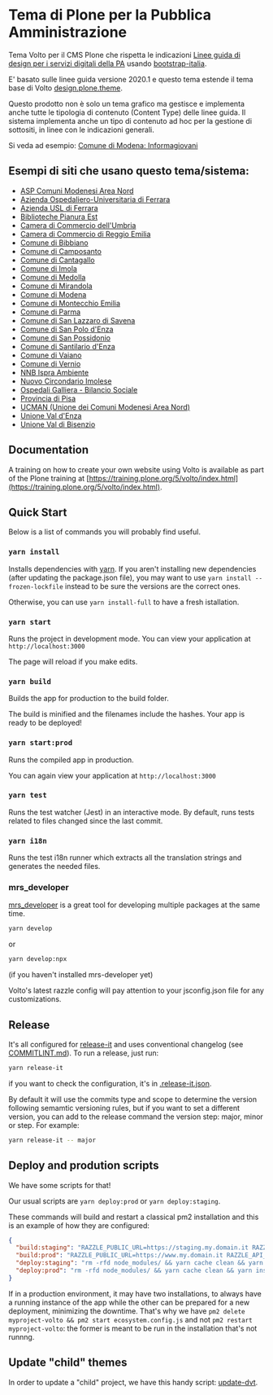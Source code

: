 # Tema di Plone per la Pubblica Amministrazione

Tema Volto per il CMS Plone che rispetta le indicazioni [Linee guida di design per i servizi digitali della PA](https://docs.italia.it/italia/designers-italia/design-linee-guida-docs/it/stabile/index.html) usando [bootstrap-italia](https://italia.github.io/bootstrap-italia/).

E' basato sulle linee guida versione 2020.1 e questo tema estende il tema base di Volto [design.plone.theme](https://github.com/italia/design.plone.theme/).

Questo prodotto non è solo un tema grafico ma gestisce e implementa anche tutte le tipologia di contenuto (Content Type) delle linee guida.
Il sistema implementa anche un tipo di contenuto ad hoc per la gestione di sottositi, in linee con le indicazioni generali.

Si veda ad esempio:
[Comune di Modena: Informagiovani](https://www.comune.modena.it/informagiovani)

## Esempi di siti che usano questo tema/sistema:

- [ASP Comuni Modenesi Area Nord](https://www.aspareanord.it/)
- [Azienda Ospedaliero-Universitaria di Ferrara](https://www.ospfe.it/)
- [Azienda USL di Ferrara](https://www.ausl.fe.it/)
- [Biblioteche Pianura Est](https://bibest.it)
- [Camera di Commercio dell'Umbria](https://www.umbria.camcom.it/)
- [Camera di Commercio di Reggio Emilia](https://www.re.camcom.gov.it/)
- [Comune di Bibbiano](https://www.comune.bibbiano.re.it/)
- [Comune di Camposanto](https://www.comune.camposanto.mo.it/)
- [Comune di Cantagallo](https://www.comune.cantagallo.po.it/)
- [Comune di Imola](https://www.comune.imola.bo.it)
- [Comune di Medolla](https://www.comune.medolla.mo.it/)
- [Comune di Mirandola](https://www.comune.mirandola.mo.it/)
- [Comune di Modena](https://www.comune.modena.it/)
- [Comune di Montecchio Emilia](https://www.comune.montecchio-emilia.re.it/)
- [Comune di Parma](https://www.comune.parma.it/)
- [Comune di San Lazzaro di Savena](https://www.comune.sanlazzaro.bo.it)
- [Comune di San Polo d'Enza](https://www.comune.sanpolodenza.re.it/)
- [Comune di San Possidonio](https://www.comune.sanpossidonio.mo.it/)
- [Comune di Santilario d'Enza](https://www.comune.santilariodenza.re.it/)
- [Comune di Vaiano](https://www.comune.vaiano.po.it/)
- [Comune di Vernio](https://www.comune.vernio.po.it/)
- [NNB Ispra Ambiente](https://www.nnb.isprambiente.it)
- [Nuovo Circondario Imolese](https://www.nuovocircondarioimolese.it)
- [Ospedali Galliera - Bilancio Sociale](https://bilanciosociale.galliera.it)
- [Provincia di Pisa](https://www.provincia.pisa.it/)
- [UCMAN (Unione dei Comuni Modenesi Area Nord)](https://www.unioneareanord.mo.it/)
- [Unione Val d'Enza](https://www.unionevaldenza.it/)
- [Unione Val di Bisenzio](https://www.bisenzio.it/)


## Documentation

A training on how to create your own website using Volto is available as part of the Plone training at [https://training.plone.org/5/volto/index.html](https://training.plone.org/5/volto/index.html).

## Quick Start

Below is a list of commands you will probably find useful.

### `yarn install`

Installs dependencies with [yarn](https://yarnpkg.com/).
If you aren't installing new dependencies (after updating the package.json file), you may want to use `yarn install --frozen-lockfile` instead to be sure the versions are the correct ones.

Otherwise, you can use `yarn install-full` to have a fresh istallation.

### `yarn start`

Runs the project in development mode.
You can view your application at `http://localhost:3000`

The page will reload if you make edits.

### `yarn build`

Builds the app for production to the build folder.

The build is minified and the filenames include the hashes.
Your app is ready to be deployed!

### `yarn start:prod`

Runs the compiled app in production.

You can again view your application at `http://localhost:3000`

### `yarn test`

Runs the test watcher (Jest) in an interactive mode.
By default, runs tests related to files changed since the last commit.

### `yarn i18n`

Runs the test i18n runner which extracts all the translation strings and
generates the needed files.

### mrs_developer

[mrs_developer](https://github.com/collective/mrs-developer) is a great tool
for developing multiple packages at the same time.

```bash
yarn develop
```

or

```bash
yarn develop:npx
```

(if you haven't installed mrs-developer yet)

Volto's latest razzle config will pay attention to your jsconfig.json file
for any customizations.

## Release

It's all configured for [release-it](https://github.com/release-it/release-it) and uses conventional changelog (see [COMMITLINT.md](./COMMITLINT.md)).
To run a release, just run:

```bash
yarn release-it
```

if you want to check the configuration, it's in [.release-it.json](./.release-it.json).

By default it will use the commits type and scope to determine the version following semamtic versioning rules, but if you want to set a different version, you can add to the release command the version step: major, minor or step.
For example:

```bash
yarn release-it -- major
```

## Deploy and prodution scripts

We have some scripts for that!

Our usual scripts are `yarn deploy:prod` or `yarn deploy:staging`.

These commands will build and restart a classical pm2 installation and this is an example of how they are configured:

```json
{
  "build:staging": "RAZZLE_PUBLIC_URL=https://staging.my.domain.it RAZZLE_API_PATH=https://staging.my.domain.it/api PORT=4000 razzle build",
  "build:prod": "RAZZLE_PUBLIC_URL=https://www.my.domain.it RAZZLE_API_PATH=https://www.my.domain.it/api RAZZLE_INTERNAL_API_PATH=http://127.0.0.1:8080/Plone PORT=4000 razzle build",
  "deploy:staging": "rm -rfd node_modules/ && yarn cache clean && yarn install --frozen-lockfile && yarn build:staging && pm2 restart myproject-volto",
  "deploy:prod": "rm -rfd node_modules/ && yarn cache clean && yarn install --frozen-lockfile && yarn build:prod && pm2 delete myproject-volto && pm2 start ecosystem.config.js"
}
```

If in a production environment, it may have two installations, to always have a running instance of the app while the other can be prepared for a new deployment, minimizing the downtime.
That's why we have `pm2 delete myproject-volto && pm2 start ecosystem.config.js` and not `pm2 restart myproject-volto`: the former is meant to be run in the installation that's not runnng.

## Update "child" themes

In order to update a "child" project, we have this handy script: [update-dvt](https://gist.github.com/nzambello/f5db6083635e1d641dbf863355cabff8).
